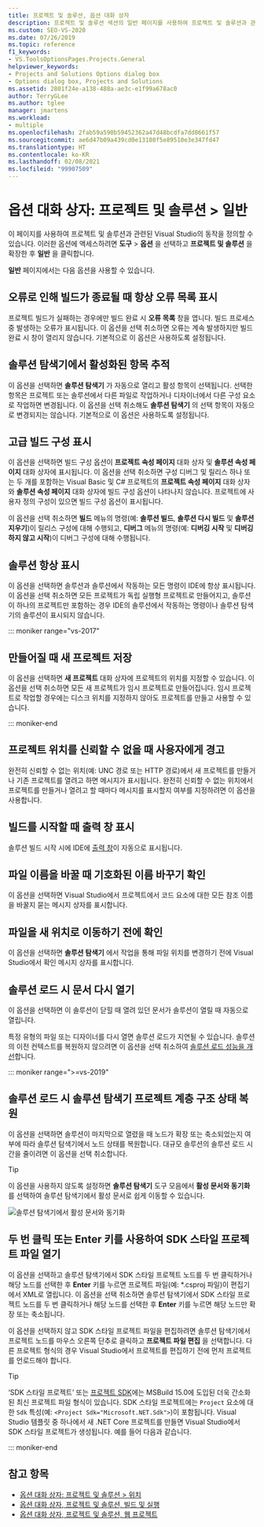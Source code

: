 ```yaml
---
title: 프로젝트 및 솔루션, 옵션 대화 상자
description: 프로젝트 및 솔루션 섹션의 일반 페이지를 사용하여 프로젝트 및 솔루션과 관련된 Visual Studio의 동작을 정의하는 방법을 알아봅니다.
ms.custom: SEO-VS-2020
ms.date: 07/26/2019
ms.topic: reference
f1_keywords:
- VS.ToolsOptionsPages.Projects.General
helpviewer_keywords:
- Projects and Solutions Options dialog box
- Options dialog box, Projects and Solutions
ms.assetid: 2801f24e-a138-488a-ae3c-e1f99a678ac0
author: TerryGLee
ms.author: tglee
manager: jmartens
ms.workload:
- multiple
ms.openlocfilehash: 2fab59a590b59452362a47d48bcdfa7dd8661f57
ms.sourcegitcommit: ae6d47b09a439cd0e13180f5e89510e3e347fd47
ms.translationtype: HT
ms.contentlocale: ko-KR
ms.lasthandoff: 02/08/2021
ms.locfileid: "99907509"
---
```

# <a name="options-dialog-box-projects-and-solutions--general"></a>옵션 대화 상자: 프로젝트 및 솔루션 \> 일반

이 페이지를 사용하여 프로젝트 및 솔루션과 관련된 Visual Studio의 동작을 정의할 수 있습니다. 이러한 옵션에 액세스하려면 **도구** > **옵션** 을 선택하고 **프로젝트 및 솔루션** 을 확장한 후 **일반** 을 클릭합니다.

**일반** 페이지에서는 다음 옵션을 사용할 수 있습니다.

## <a name="always-show-error-list-if-build-finishes-with-errors"></a>오류로 인해 빌드가 종료될 때 항상 오류 목록 표시

프로젝트 빌드가 실패하는 경우에만 빌드 완료 시 **오류 목록** 창을 엽니다. 빌드 프로세스 중 발생하는 오류가 표시됩니다. 이 옵션을 선택 취소하면 오류는 계속 발생하지만 빌드 완료 시 창이 열리지 않습니다. 기본적으로 이 옵션은 사용하도록 설정됩니다.

## <a name="track-active-item-in-solution-explorer"></a>솔루션 탐색기에서 활성화된 항목 추적

이 옵션을 선택하면 **솔루션 탐색기** 가 자동으로 열리고 활성 항목이 선택됩니다. 선택한 항목은 프로젝트 또는 솔루션에서 다른 파일로 작업하거나 디자이너에서 다른 구성 요소로 작업하면 변경됩니다. 이 옵션을 선택 취소해도 **솔루션 탐색기** 의 선택 항목이 자동으로 변경되지는 않습니다. 기본적으로 이 옵션은 사용하도록 설정됩니다.

## <a name="show-advanced-build-configurations"></a>고급 빌드 구성 표시

이 옵션을 선택하면 빌드 구성 옵션이 **프로젝트 속성 페이지** 대화 상자 및 **솔루션 속성 페이지** 대화 상자에 표시됩니다. 이 옵션을 선택 취소하면 구성 디버그 및 릴리스 하나 또는 두 개를 포함하는 Visual Basic 및 C# 프로젝트의 **프로젝트 속성 페이지** 대화 상자와 **솔루션 속성 페이지** 대화 상자에 빌드 구성 옵션이 나타나지 않습니다. 프로젝트에 사용자 정의 구성이 있으면 빌드 구성 옵션이 표시됩니다.

이 옵션을 선택 취소하면 **빌드** 메뉴의 명령(예: **솔루션 빌드**, **솔루션 다시 빌드** 및 **솔루션 지우기**)이 릴리스 구성에 대해 수행되고, **디버그** 메뉴의 명령(예: **디버깅 시작** 및 **디버깅하지 않고 시작**)이 디버그 구성에 대해 수행됩니다.

## <a name="always-show-solution"></a>솔루션 항상 표시

이 옵션을 선택하면 솔루션과 솔루션에서 작동하는 모든 명령이 IDE에 항상 표시됩니다. 이 옵션을 선택 취소하면 모든 프로젝트가 독립 실행형 프로젝트로 만들어지고, 솔루션이 하나의 프로젝트만 포함하는 경우 IDE의 솔루션에서 작동하는 명령이나 솔루션 탐색기의 솔루션이 표시되지 않습니다.

::: moniker range="vs-2017"

## <a name="save-new-projects-when-created"></a>만들어질 때 새 프로젝트 저장

이 옵션을 선택하면 **새 프로젝트** 대화 상자에 프로젝트의 위치를 지정할 수 있습니다. 이 옵션을 선택 취소하면 모든 새 프로젝트가 임시 프로젝트로 만들어집니다. 임시 프로젝트로 작업할 경우에는 디스크 위치를 지정하지 않아도 프로젝트를 만들고 사용할 수 있습니다.

::: moniker-end

## <a name="warn-user-when-the-project-location-is-not-trusted"></a>프로젝트 위치를 신뢰할 수 없을 때 사용자에게 경고

완전히 신뢰할 수 없는 위치(예: UNC 경로 또는 HTTP 경로)에서 새 프로젝트를 만들거나 기존 프로젝트를 열려고 하면 메시지가 표시됩니다. 완전히 신뢰할 수 없는 위치에서 프로젝트를 만들거나 열려고 할 때마다 메시지를 표시할지 여부를 지정하려면 이 옵션을 사용합니다.

## <a name="show-output-window-when-build-starts"></a>빌드를 시작할 때 출력 창 표시

솔루션 빌드 시작 시에 IDE에 [출력 창](../../ide/reference/output-window.md)이 자동으로 표시됩니다.

## <a name="prompt-for-symbolic-renaming-when-renaming-files"></a>파일 이름을 바꿀 때 기호화된 이름 바꾸기 확인

이 옵션을 선택하면 Visual Studio에서 프로젝트에서 코드 요소에 대한 모든 참조 이름을 바꿀지 묻는 메시지 상자를 표시합니다.

## <a name="prompt-before-moving-files-to-a-new-location"></a>파일을 새 위치로 이동하기 전에 확인

이 옵션을 선택하면 **솔루션 탐색기** 에서 작업을 통해 파일 위치를 변경하기 전에 Visual Studio에서 확인 메시지 상자를 표시합니다.

## <a name="reopen-documents-on-solution-load"></a>솔루션 로드 시 문서 다시 열기

이 옵션을 선택하면 이 솔루션이 닫힐 때 열려 있던 문서가 솔루션이 열릴 때 자동으로 열립니다.

특정 유형의 파일 또는 디자이너를 다시 열면 솔루션 로드가 지연될 수 있습니다. 솔루션의 이전 컨텍스트를 복원하지 않으려면 이 옵션을 선택 취소하여 [솔루션 로드 성능을 개선](../../ide/visual-studio-performance-tips-and-tricks.md#disable-automatic-file-restore)합니다.

::: moniker range=">=vs-2019"

## <a name="restore-solution-explorer-project-hierarchy-state-on-solution-load"></a>솔루션 로드 시 솔루션 탐색기 프로젝트 계층 구조 상태 복원

이 옵션을 선택하면 솔루션이 마지막으로 열렸을 때 노드가 확장 또는 축소되었는지 여부에 따라 솔루션 탐색기에서 노드 상태를 복원합니다. 대규모 솔루션의 솔루션 로드 시간을 줄이려면 이 옵션을 선택 취소합니다.

> [!TIP]
> 이 옵션을 사용하지 않도록 설정하면 **솔루션 탐색기** 도구 모음에서 **활성 문서와 동기화** 를 선택하여 솔루션 탐색기에서 활성 문서로 쉽게 이동할 수 있습니다.
>
> ![솔루션 탐색기에서 활성 문서와 동기화](media/sync-active-document.png)

## <a name="open-sdk-style-project-files-with-double-click-or-the-enter-key"></a>두 번 클릭 또는 Enter 키를 사용하여 SDK 스타일 프로젝트 파일 열기

이 옵션을 선택하고 솔루션 탐색기에서 SDK 스타일 프로젝트 노드를 두 번 클릭하거나 해당 노드를 선택한 후 **Enter** 키를 누르면 프로젝트 파일(예: \*.csproj 파일)이 편집기에서 XML로 열립니다. 이 옵션을 선택 취소하면 솔루션 탐색기에서 SDK 스타일 프로젝트 노드를 두 번 클릭하거나 해당 노드를 선택한 후 **Enter** 키를 누르면 해당 노드만 확장 또는 축소됩니다.

이 옵션을 선택하지 않고 SDK 스타일 프로젝트 파일을 편집하려면 솔루션 탐색기에서 프로젝트 노드를 마우스 오른쪽 단추로 클릭하고 **프로젝트 파일 편집** 을 선택합니다. 다른 프로젝트 형식의 경우 Visual Studio에서 프로젝트를 편집하기 전에 먼저 프로젝트를 언로드해야 합니다.

> [!TIP]
> ‘SDK 스타일 프로젝트’ 또는 [프로젝트 SDK](../../msbuild/how-to-use-project-sdk.md)에는 MSBuild 15.0에 도입된 더욱 간소화된 최신 프로젝트 파일 형식이 있습니다. SDK 스타일 프로젝트에는 `Project` 요소에 대한 `Sdk` 특성(예: `<Project Sdk="Microsoft.NET.Sdk">`)이 포함됩니다. Visual Studio 템플릿 중 하나에서 새 .NET Core 프로젝트를 만들면 Visual Studio에서 SDK 스타일 프로젝트가 생성됩니다. 예를 들어 다음과 같습니다.

::: moniker-end

## <a name="see-also"></a>참고 항목

- [옵션 대화 상자: 프로젝트 및 솔루션 \> 위치](projects-solutions-locations-options.md)
- [옵션 대화 상자, 프로젝트 및 솔루션, 빌드 및 실행](../../ide/reference/options-dialog-box-projects-and-solutions-build-and-run.md)
- [옵션 대화 상자, 프로젝트 및 솔루션, 웹 프로젝트](../../ide/reference/options-dialog-box-projects-and-solutions-web-projects.md)
